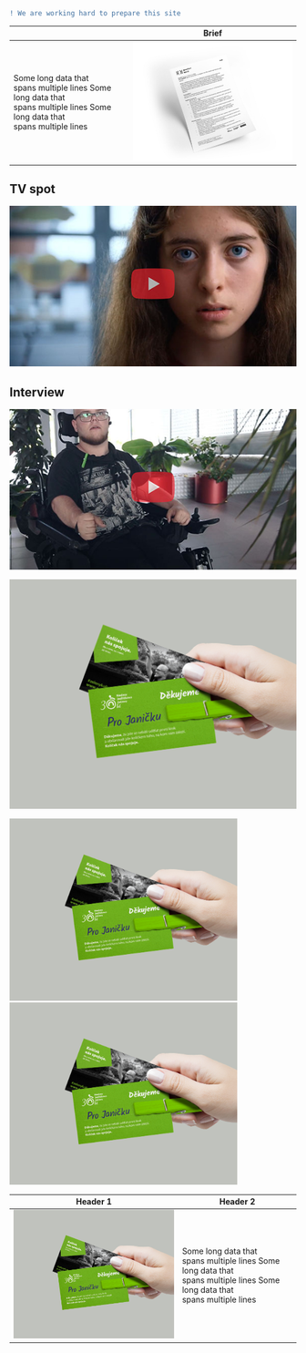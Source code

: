```diff
! We are working hard to prepare this site
```
|   | Brief |
| --------  | -------- |
| Some long data that <br /> spans multiple lines Some long data that <br /> spans multiple lines Some long data that <br /> spans multiple lines | <img src="./img/brief.jpg" alt="card" width="400"/> |


## TV spot ##
[![NJU_TV_spot](./img/youtubespot_2.jpg)](http://www.youtube.com/watch?v=-Zy0uLBJQ4w "TV_spot")

## Interview ##
[![interview](./img/inter_2.jpg)](https://www.youtube.com/watch?v=5RJ_7pBZ2uE&t "interview")


 ![Work hard.](./img/card.jpg)
 
<img src="./img/card.jpg" alt="card" width="400"/> <img src="./img/card.jpg" alt="card" width="400"/>


| Header 1  | Header 2 |
| --------  | -------- |
| <img src="./img/card.jpg" alt="card" width="400"/> | Some long data that <br /> spans multiple lines Some long data that <br /> spans multiple lines Some long data that <br /> spans multiple lines |
